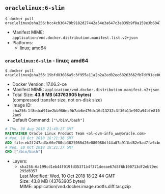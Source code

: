 ## `oraclelinux:6-slim`

```console
$ docker pull oraclelinux@sha256:bcc4cb30479b9182d27442a54e3a647c3e839b9f8a159e3b6047638d849be872
```

-	Manifest MIME: `application/vnd.docker.distribution.manifest.list.v2+json`
-	Platforms:
	-	linux; amd64

### `oraclelinux:6-slim` - linux; amd64

```console
$ docker pull oraclelinux@sha256:19bfd83086a5c3f955a11a2b2a2ed02ec68263662fb7df91ee0657ba4a05fb5f
```

-	Docker Version: 17.06.2-ce
-	Manifest MIME: `application/vnd.docker.distribution.manifest.v2+json`
-	Total Size: **43.8 MB (43763905 bytes)**  
	(compressed transfer size, not on-disk size)
-	Image ID: `sha256:1f8edcd91be2bb986ec9b7ab6e476dc16d13232c3f36b11e902a94bfe8102ae9`
-	Default Command: `["\/bin\/bash"]`

```dockerfile
# Thu, 30 Aug 2018 21:49:27 GMT
MAINTAINER Oracle Linux Product Team <ol-ovm-info_ww@oracle.com>
# Wed, 10 Oct 2018 18:21:36 GMT
ADD file:eb2f247ad3c66e780cb3825055d26e880988df44a07a911bd82e5ad7fa6cbc9c in / 
# Wed, 10 Oct 2018 18:21:37 GMT
CMD ["/bin/bash"]
```

-	Layers:
	-	`sha256:6a199cd1eb44f019fd35371b4f3714eeae67d3f6b100713df2eb79ec295d6357`  
		Last Modified: Wed, 10 Oct 2018 18:22:44 GMT  
		Size: 43.8 MB (43763905 bytes)  
		MIME: application/vnd.docker.image.rootfs.diff.tar.gzip
